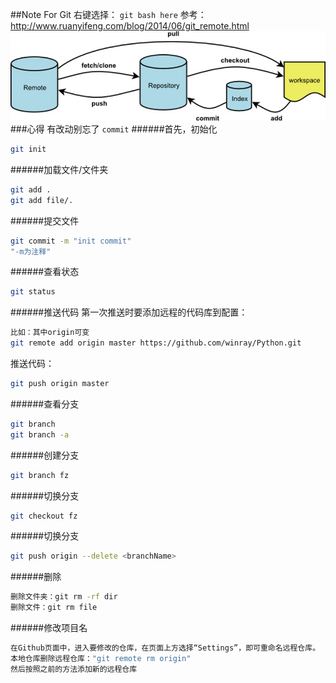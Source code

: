 ##Note For Git
右键选择： `git bash here`
参考：http://www.ruanyifeng.com/blog/2014/06/git_remote.html
![theory](./img/theory.jpg)
###心得
有改动别忘了 `commit`
######首先，初始化
```bash
git init
```
######加载文件/文件夹
```bash
git add .
git add file/.
```
######提交文件
```bash
git commit -m "init commit"
"-m为注释"
```
######查看状态
```bash
git status
```
######推送代码
第一次推送时要添加远程的代码库到配置：
```bash
比如：其中origin可变
git remote add origin master https://github.com/winray/Python.git
```
推送代码：
```bash
git push origin master
```
######查看分支
```bash
git branch
git branch -a
```
######创建分支
```bash
git branch fz
```
######切换分支
```bash
git checkout fz
```
######切换分支
```bash
git push origin --delete <branchName>
```

######删除
```bash
删除文件夹：git rm -rf dir
删除文件：git rm file
```

######修改项目名
```bash
在Github页面中，进入要修改的仓库，在页面上方选择“Settings”，即可重命名远程仓库。
本地仓库删除远程仓库："git remote rm origin"
然后按照之前的方法添加新的远程仓库
```

